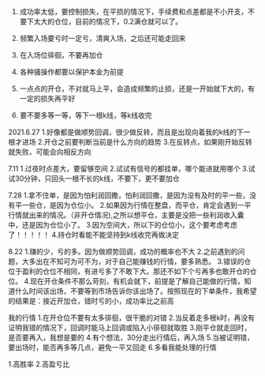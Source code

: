 1. 成功率太低，要控制损失，在平损的情况下，手续费和点差都是不小开支，不要下太大的仓位，目前的情况下，0.2满仓就可以了。
2. 频繁入场要亏时一定亏，清爽入场，之后还可能走回来
3. 在入场位徘徊，不要再加仓
4. 各种骚操作都要以保护本金为前提

5. 一点点的开仓，不对就马上平，会造成频繁的止损，还是一开始就下大的，有一定的损失再平好
6. 要不要多等一等，等下一根k线，等k线收完


2021.6.27
1.好像都是做顺势回调，很少做反转，而且是出现向着我的k线的下一根才进场
2.开仓之前要判断当前是什么方向的趋势
3.在反转点，如果刚开始反转就失败，可能会向相反方向

7.11
1.过夜时点差大，要留够空间
2.试试有信号的都挂单，哪个能进就用哪个
3.试试30分钟，只回头一根不长的k线，不要下，更不要加仓

7.28
1.拿不住单，是因为怕利润回撒，怕利润回撒，是因为没有及时的平一些，没有平一些仓，是因为仓位小。
2.如果因为行情在整盘，而平仓，肯定会遇到一平行情就出来的情况。（非开仓情况),之所以想平仓，主要是没把一些利润收入囊中，还是因为仓位小了。
3.因为空间大，所以下的仓位小，这个要考虑考虑了！！！！！
4.持仓时看能不能坚持到k线收完再做决定

8.22
1.赚的少，亏的多。因为做顺势回调，成功的概率也不大
2.之前遇到的问题，大多出在不知可为可不为，对于自己能赚钱的行情，要多熟悉。
3.错误的仓位于盈利的仓位不相同，有进亏多了不敢下大。那还不如下个亏再多也敢开仓的仓位。
4.现在开仓条件不那么苛刻，有机会就下，前提是了解自己能做的行情，知道什么时间该出场，不要等到市场告诉你该出场了。按照现在的下单条件，我希望的结果是：接近开加仓，错时亏的小，成功率比之前高

我的行情
1.在开仓位不要有太多徘徊，很干脆的对错
2.当反着走多根k时，再没有证明我错的情况下，回调时能马上回调或陷入小徘徊就取胜
3.刚平仓就走回时，是否要再入，我想是要的
4.有个想法，30分走出行情后，再入场
5.当被证明错，要出场时，能否再多等几点，避免一平又回走
6.多看我能处理的行情

1.高胜率
2.高盈亏比

